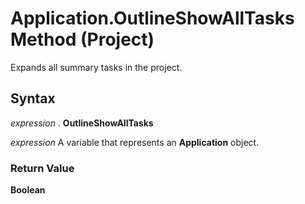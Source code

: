 
# Application.OutlineShowAllTasks Method (Project)

Expands all summary tasks in the project.


## Syntax

 _expression_ . **OutlineShowAllTasks**

 _expression_ A variable that represents an **Application** object.


### Return Value

 **Boolean**

